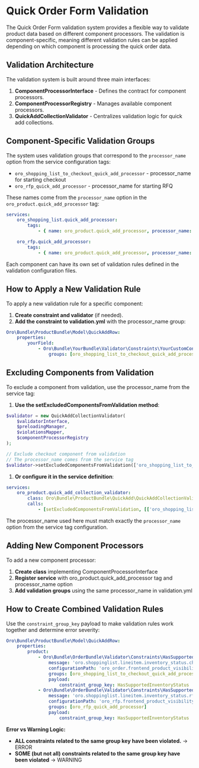 <a id="bundle-docs-commerce-product-bundle-quick-order-form-validation"></a>

# Quick Order Form Validation

The Quick Order Form validation system provides a flexible way to validate product data based on different component processors. The validation is component-specific, meaning different validation rules can be applied depending on which component is processing the quick order data.

## Validation Architecture

The validation system is built around three main interfaces:

1. **ComponentProcessorInterface** - Defines the contract for component processors.
2. **ComponentProcessorRegistry** - Manages available component processors.
3. **QuickAddCollectionValidator** - Centralizes validation logic for quick add collections.

## Component-Specific Validation Groups

The system uses validation groups that correspond to the `processor_name` option from the service configuration tags:

- `oro_shopping_list_to_checkout_quick_add_processor` - processor_name for starting checkout
- `oro_rfp_quick_add_processor` - processor_name for starting RFQ

These names come from the `processor_name` option in the `oro_product.quick_add_processor` tag:

```yaml
services:
    oro_shopping_list.quick_add_processor:
        tags:
            - { name: oro_product.quick_add_processor, processor_name: oro_shopping_list_to_checkout_quick_add_processor }

    oro_rfp.quick_add_processor:
        tags:
            - { name: oro_product.quick_add_processor, processor_name: oro_rfp_quick_add_processor }
```

Each component can have its own set of validation rules defined in the validation configuration files.

## How to Apply a New Validation Rule

To apply a new validation rule for a specific component:

1. **Create constraint and validator** (if needed).
2. **Add the constraint to validation.yml** with the processor_name group:

```yaml
Oro\Bundle\ProductBundle\Model\QuickAddRow:
    properties:
        yourField:
            - Oro\Bundle\YourBundle\Validator\Constraints\YourCustomConstraint:
                groups: [oro_shopping_list_to_checkout_quick_add_processor]
```

## Excluding Components from Validation

To exclude a component from validation, use the processor_name from the service tag:

1. **Use the setExcludedComponentsFromValidation method**:

```php
$validator = new QuickAddCollectionValidator(
    $validatorInterface,
    $preloadingManager,
    $violationsMapper,
    $componentProcessorRegistry
);

// Exclude checkout component from validation
// The processor_name comes from the service tag
$validator->setExcludedComponentsFromValidation(['oro_shopping_list_to_checkout_quick_add_processor']);
```

1. **Or configure it in the service definition**:

```yaml
services:
    oro_product.quick_add_collection_validator:
        class: Oro\Bundle\ProductBundle\QuickAdd\QuickAddCollectionValidator
        calls:
            - [setExcludedComponentsFromValidation, [['oro_shopping_list_to_checkout_quick_add_processor']]]
```

The processor_name used here must match exactly the `processor_name` option from the service tag configuration.

## Adding New Component Processors

To add a new component processor:

1. **Create class** implementing ComponentProcessorInterface
2. **Register service** with oro_product.quick_add_processor tag and processor_name option
3. **Add validation groups** using the same processor_name in validation.yml

## How to Create Combined Validation Rules

Use the `constraint_group_key` payload to make validation rules work together and determine error severity:

```yaml
Oro\Bundle\ProductBundle\Model\QuickAddRow:
    properties:
        product:
            - Oro\Bundle\OrderBundle\Validator\Constraints\HasSupportedInventoryStatus:
                message: 'oro.shoppinglist.lineitem.inventory_status.checkout_not_supported'
                configurationPath: 'oro_order.frontend_product_visibility'
                groups: [oro_shopping_list_to_checkout_quick_add_processor]
                payload:
                    constraint_group_key: HasSupportedInventoryStatus
            - Oro\Bundle\OrderBundle\Validator\Constraints\HasSupportedInventoryStatus:
                message: 'oro.shoppinglist.lineitem.inventory_status.rfq_not_supported'
                configurationPath: 'oro_rfp.frontend_product_visibility'
                groups: [oro_rfp_quick_add_processor]
                payload:
                    constraint_group_key: HasSupportedInventoryStatus
```

**Error vs Warning Logic:**

- **ALL constraints related to the same group key have been violated.** → ERROR
- **SOME (but not all) constraints related to the same group key have been violated** → WARNING
